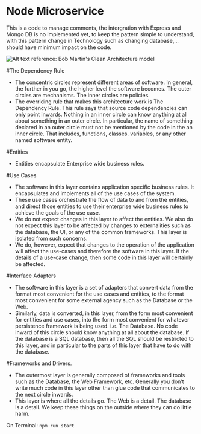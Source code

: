 # Node Microservice
This is a code to manage comments, the intergration with Express and Mongo DB is no implemented yet, to keep the pattern simple to understand, with this pattern change in Technology such as changing database,... should have minimum impact on the code.

![Alt text](/img/CleanArchitecture.png "CleanArchitecture")
reference: Bob Martin's Clean Architecture model

#The Dependency Rule
- The concentric circles represent different areas of software. In general, the further in you go, the higher level the software becomes. The outer circles are mechanisms. The inner circles are policies.
- The overriding rule that makes this architecture work is The Dependency Rule. This rule says that source code dependencies can only point inwards. 
Nothing in an inner circle can know anything at all about something in an outer circle. In particular, the name of something declared in an outer circle must not be mentioned by the code in the an inner circle. 
That includes, functions, classes. variables, or any other named software entity.

#Entities
- Entities encapsulate Enterprise wide business rules.

#Use Cases
- The software in this layer contains application specific business rules. It encapsulates and implements all of the use cases of the system. 
- These use cases orchestrate the flow of data to and from the entities, and direct those entities to use their enterprise wide business rules to achieve the goals of the use case.
- We do not expect changes in this layer to affect the entities. We also do not expect this layer to be affected by changes to externalities such as the database, the UI, or any of the common frameworks. This layer is isolated from such concerns.
- We do, however, expect that changes to the operation of the application will affect the use-cases and therefore the software in this layer. If the details of a use-case change, then some code in this layer will certainly be affected.

#Interface Adapters
- The software in this layer is a set of adapters that convert data from the format most convenient for the use cases and entities, to the format most convenient for some external agency such as the Database or the Web. 
- Similarly, data is converted, in this layer, from the form most convenient for entities and use cases, into the form most convenient for whatever persistence framework is being used. i.e. The Database. No code inward of this circle should know anything at all about the database. If the database is a SQL database, then all the SQL should be restricted to this layer, and in particular to the parts of this layer that have to do with the database.


#Frameworks and Drivers.
- The outermost layer is generally composed of frameworks and tools such as the Database, the Web Framework, etc. Generally you don’t write much code in this layer other than glue code that communicates to the next circle inwards.
- This layer is where all the details go. The Web is a detail. The database is a detail. We keep these things on the outside where they can do little harm.

On Terminal:
`npm run start`


